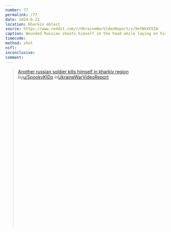 ```yaml
---
number: 77
permalink: /77
date: 2024-6-22
location: Kharkiv oblast
source: https://www.reddit.com/r/UkraineWarVideoReport/s/9eYNkXV5IW
caption: Wounded Russian shoots himself in the head while laying on his side. Moment of shot is skipped
timecode: 
method: shot
nsfl: 
inconclusive: 
comment: 
---
```

<blockquote class="reddit-embed-bq" style="height:500px" data-embed-height="740"><a href="https://www.reddit.com/r/UkraineWarVideoReport/comments/1dlps2x/another_russian_soldier_kills_himself_in_kharkiv/">Another russian soldier kills himself in kharkiv region</a><br> by<a href="https://www.reddit.com/user/SpookyKIDo/">u/SpookyKIDo</a> in<a href="https://www.reddit.com/r/UkraineWarVideoReport/">UkraineWarVideoReport</a></blockquote><script async="" src="https://embed.reddit.com/widgets.js" charset="UTF-8"></script>